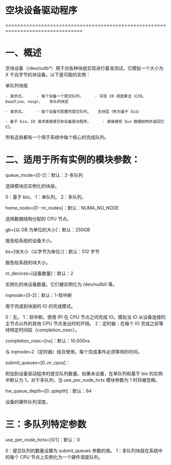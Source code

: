 # 空块设备驱动程序

================================================================================

# 一、概述

空块设备（/dev/nullb*）用于对各种块层实现进行基准测试。它模拟一个大小为 X 千兆字节的块设备。以下是可能的实例：

  单队列块层

    - 请求式。     - 每个设备一个提交队列。     - 实现 IO 调度算法（CFQ、Deadline、noop）。   多队列块层

    - 请求式。     - 每个设备可配置的提交队列。   无块层（称为基于 bio）

    - 基于 bio。IO 请求直接提交到设备驱动程序。     - 直接接受 bio 数据结构并返回它们。 

所有这些都有一个用于系统中每个核心的完成队列。 

# 二、适用于所有实例的模块参数：

queue_mode=[0-2]：默认：2-多队列

  选择模块应实例化的块层。 

  0：基于 bio。   1：单队列。   2：多队列。 

home_node=[0--nr_nodes]：默认：NUMA_NO_NODE

  选择数据结构分配的 CPU 节点。 

gb=[以 GB 为单位的大小]：默认：250GB

  报告给系统的设备大小。 

bs=[块大小（以字节为单位）]：默认：512 字节

  报告给系统的块大小。 

nr_devices=[设备数量]：默认：2

  实例化的块设备数量。它们被实例化为 /dev/nullb0 等。 

irqmode=[0-2]：默认：1-软中断

  用于完成到块层的 IO 的完成模式。 

  0：无。   1：软中断。使用 IPI 在 CPU 节点之间完成 IO。模拟当 IO 从设备连接的主节点以外的其他 CPU 节点发出时的开销。   2：定时器：在每个 IO 完成之前等待特定时间段（completion_nsec）。 

completion_nsec=[ns]：默认：10.000ns

  与 irqmode=2（定时器）结合使用。每个完成事件必须等待的时间。 

submit_queues=[0..nr_cpus]：

  附加到设备驱动程序的提交队列数量。如果未设置，在单队列和基于 bio 的实例中默认为 1。对于多队列，当 use_per_node_hctx 模块参数为 1 时将被忽略。 

hw_queue_depth=[0..qdepth]：默认：64

  设备的硬件队列深度。 

# 三：多队列特定参数

use_per_node_hctx=[0/1]：默认：0

  0：提交队列的数量设置为 submit_queues 参数的值。   1：多队列块层在系统中的每个 CPU 节点上实例化为一个硬件调度队列。